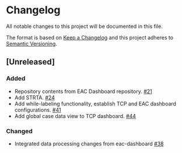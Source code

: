 # Changelog
All notable changes to this project will be documented in this file.

The format is based on [Keep a Changelog](http://keepachangelog.com/en/1.0.0/)
and this project adheres to [Semantic Versioning](http://semver.org/spec/v2.0.0.html).

## [Unreleased]
### Added
- Repository contents from EAC Dashboard repository. [#21](https://github.com/azavea/commonhealth-data-map/pull/21)
- Add STRTA. [#24](https://github.com/azavea/commonhealth-data-map/pull/24)
- Add while-labeling functionality, establish TCP and EAC dashboard configurations. [#41](https://github.com/azavea/commonhealth-data-map/pull/41)
- Add global case data view to TCP dashboard. [#44](https://github.com/azavea/commonhealth-data-map/pull/44)

### Changed
- Integrated data processing changes from eac-dashboard [#38](https://github.com/azavea/commonhealth-data-map/pull/38)
